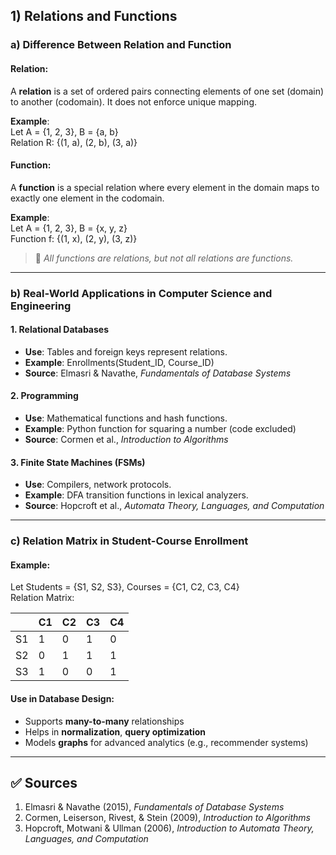 
## 1) Relations and Functions

### a) Difference Between Relation and Function

#### Relation:
A **relation** is a set of ordered pairs connecting elements of one set (domain) to another (codomain). It does not enforce unique mapping.

**Example**:  
Let A = {1, 2, 3}, B = {a, b}  
Relation R: {(1, a), (2, b), (3, a)}

#### Function:
A **function** is a special relation where every element in the domain maps to exactly one element in the codomain.

**Example**:  
Let A = {1, 2, 3}, B = {x, y, z}  
Function f: {(1, x), (2, y), (3, z)}

> 🔑 *All functions are relations, but not all relations are functions.*

---

### b) Real-World Applications in Computer Science and Engineering

#### 1. Relational Databases
- **Use**: Tables and foreign keys represent relations.
- **Example**: Enrollments(Student_ID, Course_ID)
- **Source**: Elmasri & Navathe, *Fundamentals of Database Systems*

#### 2. Programming
- **Use**: Mathematical functions and hash functions.
- **Example**: Python function for squaring a number (code excluded)
- **Source**: Cormen et al., *Introduction to Algorithms*

#### 3. Finite State Machines (FSMs)
- **Use**: Compilers, network protocols.
- **Example**: DFA transition functions in lexical analyzers.
- **Source**: Hopcroft et al., *Automata Theory, Languages, and Computation*

---

### c) Relation Matrix in Student-Course Enrollment

#### Example:
Let Students = {S1, S2, S3}, Courses = {C1, C2, C3, C4}  
Relation Matrix:

|       | C1 | C2 | C3 | C4 |
|-------|----|----|----|----|
| S1    | 1  | 0  | 1  | 0  |
| S2    | 0  | 1  | 1  | 1  |
| S3    | 1  | 0  | 0  | 1  |

#### Use in Database Design:
- Supports **many-to-many** relationships
- Helps in **normalization**, **query optimization**
- Models **graphs** for advanced analytics (e.g., recommender systems)

---



## ✅ Sources
1. Elmasri & Navathe (2015), *Fundamentals of Database Systems*  
2. Cormen, Leiserson, Rivest, & Stein (2009), *Introduction to Algorithms*  
3. Hopcroft, Motwani & Ullman (2006), *Introduction to Automata Theory, Languages, and Computation*
